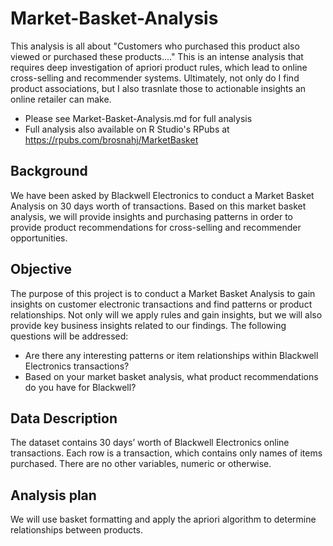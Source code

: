 # Market-Basket-Analysis
This analysis is all about "Customers who purchased this product also viewed or purchased these products...." This is an intense analysis that requires deep investigation of apriori product rules, which lead to online cross-selling and recommender systems. Ultimately, not only do I find product associations, but I also trasnlate those to actionable insights an online retailer can make.
* Please see Market-Basket-Analysis.md for full analysis
* Full analysis also available on R Studio's RPubs at https://rpubs.com/brosnahj/MarketBasket

## Background
We have been asked by Blackwell Electronics to conduct a Market Basket Analysis on 30 days worth of transactions. Based on this market basket analysis, we will provide insights and purchasing patterns in order to provide product recommendations for cross-selling and recommender opportunities.

## Objective
The purpose of this project is to conduct a Market Basket Analysis to gain insights on customer electronic transactions and find patterns or product relationships. Not only will we apply rules and gain insights, but we will also provide key business insights related to our findings. The following questions will be addressed:
* Are there any interesting patterns or item relationships within Blackwell Electronics transactions?
* Based on your market basket analysis, what product recommendations do you have for Blackwell?

## Data Description
The dataset contains 30 days’ worth of Blackwell Electronics online transactions. Each row is a transaction, which contains only names of items purchased. There are no other variables, numeric or otherwise.

## Analysis plan
We will use basket formatting and apply the apriori algorithm to determine relationships between products.
